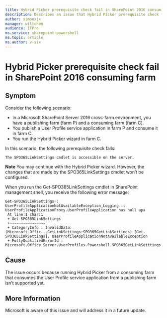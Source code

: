 ```yaml
---
title: Hybrid Picker prerequisite check fail in SharePoint 2016 consuming farm
description: Describes an issue that Hybrid Picker prerequisite check fails in a SharePoint 2016 consuming farm that doesn't have its local User Profile service application.
author: simonxjx
manager: willchen
audience: ITPro
ms.service: sharepoint-powershell
ms.topic: article
ms.author: v-six
---
```


# Hybrid Picker prerequisite check fail in SharePoint 2016 consuming farm  

## Symptom  

Consider the following scenario:   

- In a Microsoft SharePoint Server 2016 cross-farm environment, you have a publishing farm (farm P) and a consuming farm (farm C).    
- You publish a User Profile service application in farm P and consume it in farm C.    
- You run the Hybrid Picker wizard in farm C.      

In this scenario, the following prerequisite check fails:

```   
The SPO365LinkSettings cmdlet is accessible on the server.
```

**Note** You may continue with the Hybrid Picker wizard. However, the changes that are made by the SPO365LinkSettings cmdlet won’t be configured.  

When you run the Get-SPO365LinkSettings cmdlet in SharePoint management shell, you receive the following error message:

```       
Get-SPO365LinkSettings : UserProfileApplicationNotAvailableException_Logging :: UserProfileApplicationProxy.UserProfileApplication has null upa  
 At line:1 char:1  
 + Get-SPO365LinkSettings  
 +~~~~~~~~~~~~~~~~  
 + CategoryInfo : InvalidData: (Microsoft.Offic...GetLinkSettings:SPO365GetLinkSettings) [Get-SPO365LinkSettings], UserProfileApplicationNotAvailableException  
 + FullyQualifiedErrorId : Microsoft.Office.Server.UserProfiles.Powershell.SPO365GetLinkSetttings       
```

## Cause  

The issue occurs because running Hybrid Picker from a consuming farm that consumes the User Profile service application from a publishing farm isn’t supported yet.   

## More Information  

Microsoft is aware of this issue and will address it in a future update.
